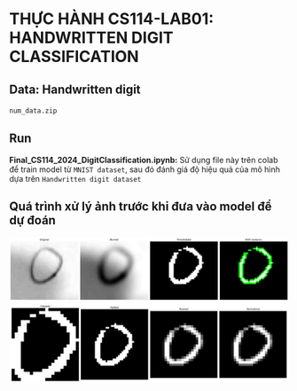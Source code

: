 # THỰC HÀNH CS114-LAB01: HANDWRITTEN DIGIT CLASSIFICATION

## Data: Handwritten digit 
```bash
num_data.zip
```


## Run
**Final_CS114_2024_DigitClassification.ipynb:** Sử dụng file này trên colab để train model từ ```MNIST dataset```, sau đó đánh giá độ hiệu quả của mô hình dựa trên ```Handwritten digit dataset```


## Quá trình xử lý ảnh trước khi đưa vào model để dự đoán
![preprocess](images/Hinh1.png)
![preprocess](images/Hinh2.png)

